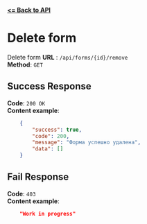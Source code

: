 [**<= Back to API**](../README.md)

# Delete form
Delete form
**URL** : `/api/forms/{id}/remove`    
**Method**: `GET`   

## Success Response

**Code**: `200 OK`   
**Content example**:
```json
    {
        "success": true,
        "code": 200,
        "message": "Форма успешно удалена",
        "data": []
    }
```

## Fail Response

**Code**: `403`   
**Content example**:
```json
    "Work in progress"
```